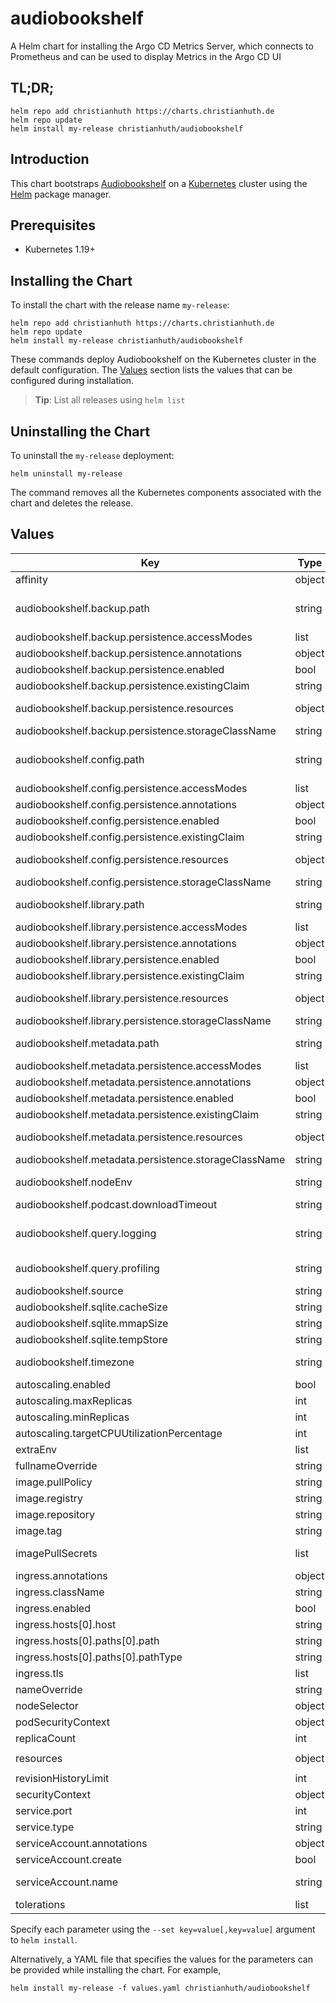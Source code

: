 # audiobookshelf

A Helm chart for installing the Argo CD Metrics Server, which connects to Prometheus and can be used to display Metrics in the Argo CD UI

## TL;DR;

```console
helm repo add christianhuth https://charts.christianhuth.de
helm repo update
helm install my-release christianhuth/audiobookshelf
```

## Introduction

This chart bootstraps [Audiobookshelf](https://github.com/advplyr/audiobookshelf) on a [Kubernetes](http://kubernetes.io) cluster using the [Helm](https://helm.sh) package manager.

## Prerequisites

- Kubernetes 1.19+

## Installing the Chart

To install the chart with the release name `my-release`:

```console
helm repo add christianhuth https://charts.christianhuth.de
helm repo update
helm install my-release christianhuth/audiobookshelf
```

These commands deploy Audiobookshelf on the Kubernetes cluster in the default configuration. The [Values](#values) section lists the values that can be configured during installation.

> **Tip**: List all releases using `helm list`

## Uninstalling the Chart

To uninstall the `my-release` deployment:

```console
helm uninstall my-release
```

The command removes all the Kubernetes components associated with the chart and deletes the release.

## Values

| Key | Type | Default | Description |
|-----|------|---------|-------------|
| affinity | object | `{}` | Affinity settings for pod assignment |
| audiobookshelf.backup.path | string | `"/backups"` | Path to where backups are stored. Backups contain a backup of the database in /config and images/metadata stored in ./metadata/items and ./metadata/authors |
| audiobookshelf.backup.persistence.accessModes | list | `["ReadWriteOnce"]` | the desired access modes the volume should have. |
| audiobookshelf.backup.persistence.annotations | object | `{}` | Annotations to be added to the PersistentVolumeClaim |
| audiobookshelf.backup.persistence.enabled | bool | `true` | use a PVC to persist the backup directory |
| audiobookshelf.backup.persistence.existingClaim | string | `""` | provide an existing PersistentVolumeClaim |
| audiobookshelf.backup.persistence.resources | object | `{}` | represents the minimum and maximum resources the volume should have. |
| audiobookshelf.backup.persistence.storageClassName | string | `""` | Name of the StorageClass required by the claim. |
| audiobookshelf.config.path | string | `"/config"` | Path to the config directory. It will contain the database (users/books/libraries/settings). This location must not be mounted over the network. |
| audiobookshelf.config.persistence.accessModes | list | `["ReadWriteOnce"]` | the desired access modes the volume should have. |
| audiobookshelf.config.persistence.annotations | object | `{}` | Annotations to be added to the PersistentVolumeClaim |
| audiobookshelf.config.persistence.enabled | bool | `true` | use a PVC to persist the config directory |
| audiobookshelf.config.persistence.existingClaim | string | `""` | provide an existing PersistentVolumeClaim |
| audiobookshelf.config.persistence.resources | object | `{}` | represents the minimum and maximum resources the volume should have. |
| audiobookshelf.config.persistence.storageClassName | string | `""` | Name of the StorageClass required by the claim. |
| audiobookshelf.library.path | string | `"/library"` | Path to the library directory. It will contain the library files. This location must not be mounted over the network. |
| audiobookshelf.library.persistence.accessModes | list | `["ReadWriteOnce"]` | the desired access modes the volume should have. |
| audiobookshelf.library.persistence.annotations | object | `{}` | Annotations to be added to the PersistentVolumeClaim |
| audiobookshelf.library.persistence.enabled | bool | `true` | use a PVC to persist the config directory |
| audiobookshelf.library.persistence.existingClaim | string | `""` | provide an existing PersistentVolumeClaim |
| audiobookshelf.library.persistence.resources | object | `{}` | represents the minimum and maximum resources the volume should have. |
| audiobookshelf.library.persistence.storageClassName | string | `""` | Name of the StorageClass required by the claim. |
| audiobookshelf.metadata.path | string | `"/metadata"` | Path to the metadata directory. It will contain cache, streams, covers, downloads, backups and logs. |
| audiobookshelf.metadata.persistence.accessModes | list | `["ReadWriteOnce"]` | the desired access modes the volume should have. |
| audiobookshelf.metadata.persistence.annotations | object | `{}` | Annotations to be added to the PersistentVolumeClaim |
| audiobookshelf.metadata.persistence.enabled | bool | `true` | use a PVC to persist the metadata directory |
| audiobookshelf.metadata.persistence.existingClaim | string | `""` | provide an existing PersistentVolumeClaim |
| audiobookshelf.metadata.persistence.resources | object | `{}` | represents the minimum and maximum resources the volume should have. |
| audiobookshelf.metadata.persistence.storageClassName | string | `""` | Name of the StorageClass required by the claim. |
| audiobookshelf.nodeEnv | string | `"production"` | Type of deployment. Should be production unless using development. |
| audiobookshelf.podcast.downloadTimeout | string | `"30"` | Timeout to wait for a podcast to start downloading. |
| audiobookshelf.query.logging | string | `""` | Debug information for logging SQL queries. Use log to log the queries, and benchmark to also log the runtime of each query. |
| audiobookshelf.query.profiling | string | `""` | Experimental profiling of specific database queries. Not implemented on most queries. |
| audiobookshelf.source | string | `"Helm"` | Installation source. Will be shown in the web client. |
| audiobookshelf.sqlite.cacheSize | string | `""` | Set the cache_size pragma for the SQLite database |
| audiobookshelf.sqlite.mmapSize | string | `""` | Set the mmap_size pragma for the SQLite database |
| audiobookshelf.sqlite.tempStore | string | `""` | Set the temp_store pragma for the SQLite database |
| audiobookshelf.timezone | string | `"Europe/Berlin"` | specify the time zone. Check list: https://en.wikipedia.org/wiki/List_of_tz_database_time_zones |
| autoscaling.enabled | bool | `false` |  |
| autoscaling.maxReplicas | int | `100` |  |
| autoscaling.minReplicas | int | `1` |  |
| autoscaling.targetCPUUtilizationPercentage | int | `80` |  |
| extraEnv | list | `[]` | additional environment variables to be added to the pods |
| fullnameOverride | string | `""` | String to fully override `"argocd-extension-metrics.fullname"` |
| image.pullPolicy | string | `"Always"` | image pull policy |
| image.registry | string | `"docker.io"` | image registory |
| image.repository | string | `"advplyr/audiobookshelf"` | image repository |
| image.tag | string | `"2.29.0"` | Overrides the image tag |
| imagePullSecrets | list | `[]` | If defined, uses a Secret to pull an image from a private Docker registry or repository. |
| ingress.annotations | object | `{}` |  |
| ingress.className | string | `""` |  |
| ingress.enabled | bool | `false` |  |
| ingress.hosts[0].host | string | `"chart-example.local"` |  |
| ingress.hosts[0].paths[0].path | string | `"/"` |  |
| ingress.hosts[0].paths[0].pathType | string | `"ImplementationSpecific"` |  |
| ingress.tls | list | `[]` |  |
| nameOverride | string | `""` | Provide a name in place of `argocd-extension-metrics` |
| nodeSelector | object | `{}` | Node labels for pod assignment |
| podSecurityContext | object | see [values.yaml](./values.yaml) | pod-level security context |
| replicaCount | int | `1` | Number of replicas |
| resources | object | `{"requests":{"cpu":"100m","memory":"100Mi"}}` | Resource limits and requests for the controller pods. |
| revisionHistoryLimit | int | `0` | The number of old ReplicaSets to retain |
| securityContext | object | see [values.yaml](./values.yaml) | container-level security context |
| service.port | int | `8080` | Kubernetes port where service is exposed |
| service.type | string | `"ClusterIP"` | Kubernetes service type |
| serviceAccount.annotations | object | `{}` | Annotations to add to the service account |
| serviceAccount.create | bool | `true` | Specifies whether a service account should be created |
| serviceAccount.name | string | `""` | The name of the service account to use. If not set and create is true, a name is generated using the fullname template |
| tolerations | list | `[]` | Toleration labels for pod assignment |

Specify each parameter using the `--set key=value[,key=value]` argument to `helm install`.

Alternatively, a YAML file that specifies the values for the parameters can be provided while installing the chart. For example,

```console
helm install my-release -f values.yaml christianhuth/audiobookshelf
```
